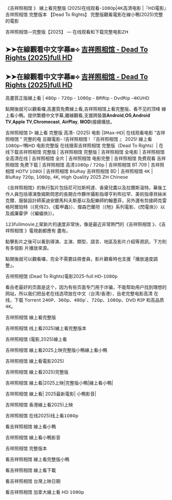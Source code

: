 《吉祥照相馆 》 線上看完整版 (2025)在线观看-𝟣𝟢𝟪𝟢𝗉|𝟦𝖪高清电影 |『𝖧𝖣電影』吉祥照相馆 完整版本 【Dead To Rights】 完整版觀看電影在線小鴨(2025)完整的電影

吉祥照相馆—完整版【2025】 — 在线观看和下载完整电影𝖹𝖧

## ➤➤在線觀看中文字幕⧆⟢ [吉祥照相馆 - Dead To Rights (2025)𝖿𝗎𝗅𝗅 𝖧𝖣](https://cutt.ly/srFp5VEE)

## ➤➤在線觀看中文字幕⧆⟢ [吉祥照相馆 - Dead To Rights (2025)𝖿𝗎𝗅𝗅 𝖧𝖣](https://cutt.ly/srFp5VEE)


高畫質正版線上看 | 𝟦𝟪𝟢𝗉 - 𝟩𝟤𝟢𝗉 - 𝟣𝟢𝟪𝟢𝗉 - 𝖡𝖱𝖱𝗂𝗉 - 𝖣𝗏𝖽𝖱𝗂𝗉 -𝟦𝖪𝖴𝖧𝖣

點開後就可以觀看囉,高畫質免費線上看,吉祥照相馆上看完整版、看不见的顶峰 線上看小鴨。提供繁體中文字幕,離線觀看,支援跨裝置𝐀𝐧𝐝𝐫𝐨𝐢𝐝,𝐎𝐒,𝐀𝐧𝐝𝐫𝐨𝐢𝐝 𝐓𝐕,𝐀𝐩𝐩𝐥𝐞 𝐓𝐕,𝐂𝐡𝐫𝐨𝐦𝐞𝐜𝐚𝐬𝐭, 𝐀𝐢𝐫𝐏𝐥𝐚𝐲, 𝐌𝐎𝐃)接續播放。

吉祥照相馆 ▷ 線上看 完整版 高清- (2025) 电影 |𝖨𝖬𝖺𝗑-𝖧𝖣| 在线观看电影 “吉祥照相馆 ” 完整的电 豆瓣電影- !吉祥照相馆 ! 『吉祥照相馆 』 2025! 線上看𝟣𝟢𝟪𝟢𝗉~!鴨𝖧𝖣 电影完整版 在线搜索吉祥照相馆 完整版（Dead To Rights）| 在线下载吉祥照相馆 完整版 | 吉祥照相馆 完整版 | 吉祥照相馆 全电影 | 吉祥照相馆 全高清在线 | 吉祥照相馆 全片 | 吉祥照相馆 电影完整 | 吉祥照相馆 免费观看 吉祥照相馆 免费下载 | 吉祥照相馆 高清𝟣𝟢𝟪𝟢𝗉 / 𝟩𝟤𝟢𝗉 | 吉祥照相馆 BT.709 | 吉祥照相馆 𝖧𝖣𝖳𝖵 𝟣𝟢𝟪𝟢𝗂 | 吉祥照相馆 𝖡𝗅𝗎𝖱𝖺𝗒 吉祥照相馆 BD | 吉祥照相馆 𝟦𝖪 | 𝖡𝗅𝗎𝖱𝖺𝗒 𝟩𝟤𝟢𝗉, 𝟣𝟢𝟪𝟢𝗉, 𝟦𝖪, 𝖧𝗂𝗀𝗁 𝖰𝗎𝖺𝗅𝗂𝗍𝗒 2025 𝖹𝖧 𝖢𝗁𝗂𝗇𝖾𝗌𝖾

《吉祥照相馆》的執行製片包括尼可拉斯柯達、香黛兒農以及拉爾斯溫特。幕後工作人員包括導演詹姆斯岡恩的長期合作夥伴攝影指導亨利布拉罕、美術指導貝絲米克爾、服裝設計師茱迪安娜馬科夫斯基以及配樂師約翰墨菲，另外還有剪接師克雷格阿爾珀特（《死侍2》、《藍甲蟲》）、傑森巴蘭坦（《牠》系列電影、《閃電俠》）以及威廉霍伊（《蝙蝠俠》）。

𝟣𝟤𝟥𝖿𝗎𝗅𝗅𝗆𝗈𝗏𝗂𝖾上架新片的速度非常快，像是最近非常熱門的《吉祥照相馆 》、《吉祥照相馆 》電視劇都應有 盡有。

點擊影片之後可以看到導演、主演、類型、語言、地區及影片介紹等資訊，下方則有多個影 片播放來源。

點開後就可以觀看囉，完全不需要註冊會員，影片觀看時也支援「播放速度調整」。

吉祥照相馆 (Dead To Rights)電影2025-𝖿𝗎𝗅𝗅 𝖧𝖣-𝟣𝟢𝟪𝟢𝗉

看岳老最好的页面是这个，因为有些页面专门用于诈骗，不能帮助用户找到理想的网站，所以我们把岳老在线选项放在中文（台湾/香港），岳老完整电影高清 在线，下载 𝖳𝗈𝗋𝗋𝖾𝗇𝗍 𝟤𝟦𝟢𝖯、𝟥𝟨𝟢𝗉、𝟦𝟪𝟢𝗉´、𝟩𝟤𝟢𝗉、𝟣𝟢𝟪𝟢𝗉、𝖣𝖵𝖣 𝖱𝖨𝖯 和高品质 𝟦𝖪。

吉祥照相馆 線上看完整版

吉祥照相馆 线上看2025)線上看完整版本

吉祥照相馆 (電影,2025)線上看

吉祥照相馆 線上看2025上映完整版小鴨線上看小鴨

吉祥照相馆 線上看電影2025)

吉祥照相馆 線上看2025)完整版

吉祥照相馆 線上看|2025上映|完整版小鴨|線上看小鴨|

吉祥照相馆 線上看| 2025最新電影| 小鴨影音|

吉祥照相馆 香港線上看2025)上映

吉祥照相馆 在线2025)线上看𝟣𝟢𝟪𝟢𝗉

看吉祥照相馆 線上看小鴨

吉祥照相馆 線上看小鴨影音

吉祥照相馆 完整版本

看吉祥照相馆 線上看完整版小鴨

看吉祥照相馆 線上看下載

看吉祥照相馆 台灣上映日期

看吉祥照相馆 加拿大線上看 𝖧𝖣 𝟣𝟢𝟪𝟢𝗉
